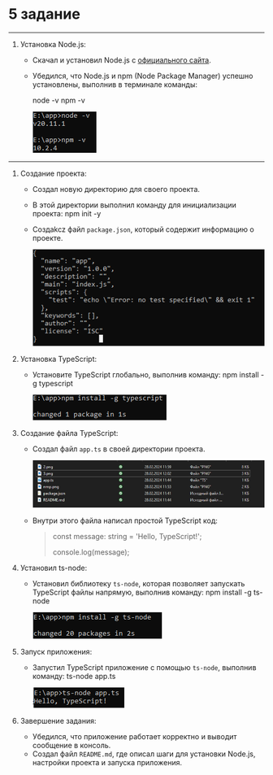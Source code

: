 # 5 задание 
---
1. Установка Node.js:
    - Скачал и установил Node.js с [официального сайта](https://nodejs.org/en).
    - Убедился, что Node.js и npm (Node Package Manager) успешно установлены, выполнив в терминале команды:
      
      node -v
      npm -v

      ![снимок экрана](nmp.png)
---
1. Создание проекта:
    - Создал новую директорию для своего проекта.
    - В этой директории выполнил команду для инициализации проекта:
    npm init -y
    - Cоздаkcz файл `package.json`, который содержит информацию о проекте.
  
      ![image](2.png)

2. Установка TypeScript:
    - Установите TypeScript глобально, выполнив команду:
    npm install -g typescript

      ![снимок экрана](3.png)
    
3. Создание файла TypeScript:
    - Создал файл `app.ts` в своей директории проекта.
  
      ![image](4.png)

    - Внутри этого файла написал простой TypeScript код:
      
      >const message: string = 'Hello, TypeScript!';
      >
      >console.log(message);
3. Установил ts-node:
    - Установил библиотеку `ts-node`, которая позволяет запускать TypeScript файлы напрямую, выполнив команду:
    npm install -g ts-node

      ![image](5.png) 

4. Запуск приложения:
    - Запустил TypeScript приложение с помощью `ts-node`, выполнив команду:
    ts-node app.ts

       ![image](6.png) 

5. Завершение задания:
    - Убедился, что приложение работает корректно и выводит сообщение в консоль.
    - Создал файл `README.md`, где описал шаги для установки Node.js, настройки проекта и запуска приложения.
